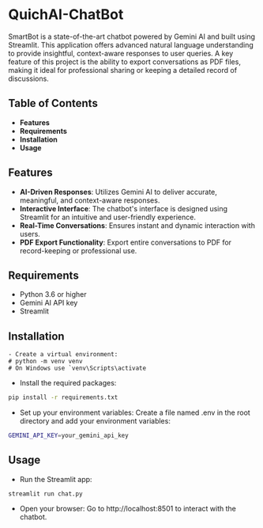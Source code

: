 # QuichAI-ChatBot

SmartBot is a state-of-the-art chatbot powered by Gemini AI and built using Streamlit. This application offers advanced natural language understanding to provide insightful, context-aware responses to user queries. A key feature of this project is the ability to export conversations as PDF files, making it ideal for professional sharing or keeping a detailed record of discussions.

## Table of Contents

- **Features**
- **Requirements**
- **Installation**
- **Usage**
  
## Features

- **AI-Driven Responses**: Utilizes Gemini AI to deliver accurate, meaningful, and context-aware responses.
- **Interactive Interface**: The chatbot's interface is designed using Streamlit for an intuitive and user-friendly experience.
- **Real-Time Conversations**: Ensures instant and dynamic interaction with users.
- **PDF Export Functionality**: Export entire conversations to PDF for record-keeping or professional use.

## Requirements

- Python 3.6 or higher
- Gemini AI API key
- Streamlit
  
## Installation

```
- Create a virtual environment:
# python -m venv venv
# On Windows use `venv\Scripts\activate

```
- Install the required packages:
```bash
pip install -r requirements.txt
```

- Set up your environment variables:
Create a file named .env in the root directory and add your environment variables:

```bash
GEMINI_API_KEY=your_gemini_api_key
```

## Usage

- Run the Streamlit app:
```
streamlit run chat.py
```    

- Open your browser: Go to http://localhost:8501 to interact with the chatbot.


